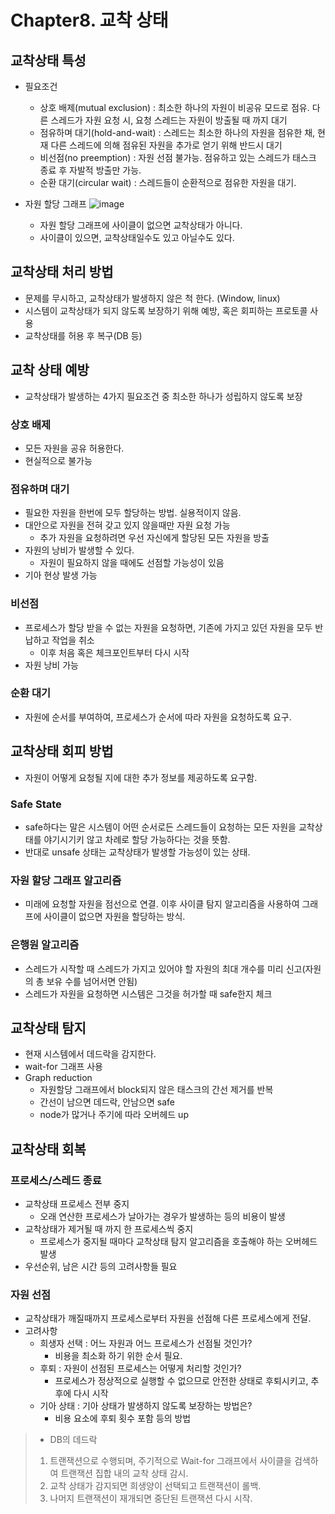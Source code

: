 # Chapter8. 교착 상태
## 교착상태 특성
- 필요조건
  - 상호 배제(mutual exclusion) : 최소한 하나의 자원이 비공유 모드로 점유. 다른 스레드가 자원 요청 시, 요청 스레드는 자원이 방출될 때 까지 대기
  - 점유하며 대기(hold-and-wait) : 스레드는 최소한 하나의 자원을 점유한 채, 현재 다른 스레드에 의해 점유된 자원을 추가로 얻기 위해 반드시 대기
  - 비선점(no preemption) : 자원 선점 불가능. 점유하고 있는 스레드가 태스크 종료 후 자발적 방출만 가능.
  - 순환 대기(circular wait) : 스레드들이 순환적으로 점유한 자원을 대기.

- 자원 할당 그래프
  ![image](https://github.com/YunYongWoon/CS-STUDY/assets/46861704/65f48716-4254-49e5-b87b-35a6d9a67108)
  - 자원 할당 그래프에 사이클이 없으면 교착상태가 아니다.
  - 사이클이 있으면, 교착상태일수도 있고 아닐수도 있다.

## 교착상태 처리 방법
- 문제를 무시하고, 교착상태가 발생하지 않은 척 한다. (Window, linux)
- 시스템이 교착상태가 되지 않도록 보장하기 위해 예방, 혹은 회피하는 프로토콜 사용
- 교착상태를 허용 후 복구(DB 등)

## 교착 상태 예방
- 교착상태가 발생하는 4가지 필요조건 중 최소한 하나가 성립하지 않도록 보장
### 상호 배제
- 모든 자원을 공유 허용한다.
- 현실적으로 불가능
### 점유하며 대기
- 필요한 자원을 한번에 모두 할당하는 방법. 실용적이지 않음.
- 대안으로 자원을 전혀 갖고 있지 않을때만 자원 요청 가능
  - 추가 자원을 요청하려면 우선 자신에게 할당된 모든 자원을 방출
- 자원의 낭비가 발생할 수 있다.
  - 자원이 필요하지 않을 때에도 선점할 가능성이 있음
- 기아 현상 발생 가능
### 비선점
- 프로세스가 할당 받을 수 없는 자원을 요청하면, 기존에 가지고 있던 자원을 모두 반납하고 작업을 취소
  - 이후 처음 혹은 체크포인트부터 다시 시작
- 자원 낭비 가능
### 순환 대기
- 자원에 순서를 부여하여, 프로세스가 순서에 따라 자원을 요청하도록 요구.

## 교착상태 회피 방법
- 자원이 어떻게 요청될 지에 대한 추가 정보를 제공하도록 요구함.
### Safe State
- safe하다는 말은 시스템이 어떤 순서로든 스레드들이 요청하는 모든 자원을 교착상태를 야기시기키 않고 차례로 할당 가능하다는 것을 뜻함.
- 반대로 unsafe 상태는 교착상태가 발생할 가능성이 있는 상태.
### 자원 할당 그래프 알고리즘
- 미래에 요청할 자원을 점선으로 연결. 이후 사이클 탐지 알고리즘을 사용하여 그래프에 사이클이 없으면 자원을 할당하는 방식.
### 은행원 알고리즘
- 스레드가 시작할 때 스레드가 가지고 있어야 할 자원의 최대 개수를 미리 신고(자원의 총 보유 수를 넘어서면 안됨)
- 스레드가 자원을 요청하면 시스템은 그것을 허가할 때 safe한지 체크

## 교착상태 탐지
- 현재 시스템에서 데드락을 감지한다.
- wait-for 그래프 사용
- Graph reduction
  - 자원할당 그래프에서 block되지 않은 태스크의 간선 제거를 반복
  - 간선이 남으면 데드락, 안남으면 safe
  - node가 많거나 주기에 따라 오버헤드 up

## 교착상태 회복
### 프로세스/스레드 종료
- 교착상태 프로세스 전부 중지
  - 오래 연산한 프로세스가 날아가는 경우가 발생하는 등의 비용이 발생
- 교착상태가 제거될 때 까지 한 프로세스씩 중지
  - 프로세스가 중지될 때마다 교착상태 탐지 알고리즘을 호출해야 하는 오버헤드 발생
- 우선순위, 남은 시간 등의 고려사항들 필요 
### 자원 선점
- 교착상태가 깨질때까지 프로세스로부터 자원을 선점해 다른 프로세스에게 전달.
- 고려사항
  - 희생자 선택 : 어느 자원과 어느 프로세스가 선점될 것인가?
    - 비용을 최소화 하기 위한 순서 필요.
  - 후퇴 : 자원이 선점된 프로세스는 어떻게 처리할 것인가?
    - 프로세스가 정상적으로 실행할 수 없으므로 안전한 상태로 후퇴시키고, 추후에 다시 시작
  - 기아 상태 : 기아 상태가 발생하지 않도록 보장하는 방법은?
    - 비용 요소에 후퇴 횟수 포함 등의 방법

> - DB의 데드락
> 1. 트랜잭션으로 수행되며, 주기적으로 Wait-for 그래프에서 사이클을 검색하여 트랜잭션 집합 내의 교착 상태 감시.
> 2. 교착 상태가 감지되면 희생양이 선택되고 트랜잭션이 롤백.
> 3. 나머지 트랜잭션이 재개되면 중단된 트랜잭션 다시 시작.